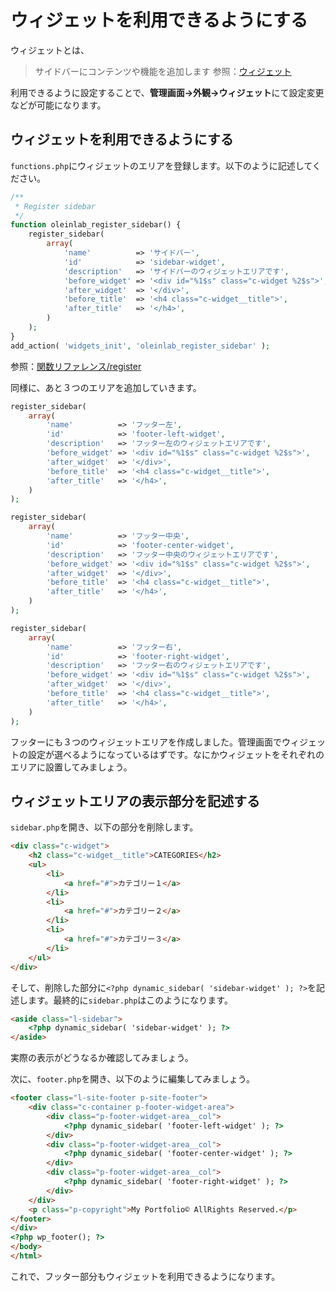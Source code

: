 # ウィジェットを利用できるようにする
ウィジェットとは、

>サイドバーにコンテンツや機能を追加します
>参照：[ウィジェット](https://ja.wordpress.org/support/article/wordpress-widgets/)

利用できるように設定することで、**管理画面→外観→ウィジェット**にて設定変更などが可能になります。

## ウィジェットを利用できるようにする
`functions.php`にウィジェットのエリアを登録します。以下のように記述してください。

```php
/**
 * Register sidebar
 */
function oleinlab_register_sidebar() {
	register_sidebar(
		array(
			'name'          => 'サイドバー',
			'id'            => 'sidebar-widget',
			'description'   => 'サイドバーのウィジェットエリアです',
			'before_widget' => '<div id="%1$s" class="c-widget %2$s">',
			'after_widget'  => '</div>',
			'before_title'  => '<h4 class="c-widget__title">',
			'after_title'   => '</h4>',
		)
	);
}
add_action( 'widgets_init', 'oleinlab_register_sidebar' );
```

参照：[関数リファレンス/register](https://wpdocs.osdn.jp/%E9%96%A2%E6%95%B0%E3%83%AA%E3%83%95%E3%82%A1%E3%83%AC%E3%83%B3%E3%82%B9/register_sidebar)

同様に、あと３つのエリアを追加していきます。

```php
register_sidebar(
    array(
        'name'          => 'フッター左',
        'id'            => 'footer-left-widget',
        'description'   => 'フッター左のウィジェットエリアです',
        'before_widget' => '<div id="%1$s" class="c-widget %2$s">',
        'after_widget'  => '</div>',
        'before_title'  => '<h4 class="c-widget__title">',
        'after_title'   => '</h4>',
    )
);

register_sidebar(
    array(
        'name'          => 'フッター中央',
        'id'            => 'footer-center-widget',
        'description'   => 'フッター中央のウィジェットエリアです',
        'before_widget' => '<div id="%1$s" class="c-widget %2$s">',
        'after_widget'  => '</div>',
        'before_title'  => '<h4 class="c-widget__title">',
        'after_title'   => '</h4>',
    )
);

register_sidebar(
    array(
        'name'          => 'フッター右',
        'id'            => 'footer-right-widget',
        'description'   => 'フッター右のウィジェットエリアです',
        'before_widget' => '<div id="%1$s" class="c-widget %2$s">',
        'after_widget'  => '</div>',
        'before_title'  => '<h4 class="c-widget__title">',
        'after_title'   => '</h4>',
    )
);
```

フッターにも３つのウィジェットエリアを作成しました。管理画面でウィジェットの設定が選べるようになっているはずです。なにかウィジェットをそれぞれのエリアに設置してみましょう。

## ウィジェットエリアの表示部分を記述する
`sidebar.php`を開き、以下の部分を削除します。

```html
<div class="c-widget">
    <h2 class="c-widget__title">CATEGORIES</h2>
    <ul>
        <li>
            <a href="#">カテゴリー１</a>
        </li>
        <li>
            <a href="#">カテゴリー２</a>
        </li>
        <li>
            <a href="#">カテゴリー３</a>
        </li>
    </ul>
</div>
```

そして、削除した部分に`<?php dynamic_sidebar( 'sidebar-widget' ); ?>`を記述します。最終的に`sidebar.php`はこのようになります。

```html
<aside class="l-sidebar">
	<?php dynamic_sidebar( 'sidebar-widget' ); ?>
</aside>
```

実際の表示がどうなるか確認してみましょう。

次に、`footer.php`を開き、以下のように編集してみましょう。

```html
<footer class="l-site-footer p-site-footer">
	<div class="c-container p-footer-widget-area">
		<div class="p-footer-widget-area__col">
			<?php dynamic_sidebar( 'footer-left-widget' ); ?>
		</div>
		<div class="p-footer-widget-area__col">
			<?php dynamic_sidebar( 'footer-center-widget' ); ?>
		</div>
		<div class="p-footer-widget-area__col">
			<?php dynamic_sidebar( 'footer-right-widget' ); ?>
		</div>
	</div>
	<p class="p-copyright">My Portfolio©︎ AllRights Reserved.</p>
</footer>
</div>
<?php wp_footer(); ?>
</body>
</html>
```

これで、フッター部分もウィジェットを利用できるようになります。